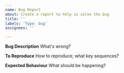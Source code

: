 ```yaml
---
name: Bug Report
about: Create a report to help us solve the bug
title: ''
labels: 'Type: bug'
assignees: ''

---
```


**Bug Description**
What's wrong?

**To Reproduce**
How to reproduce; what key sequences?

**Expected Behaviour**
What should be happening?

